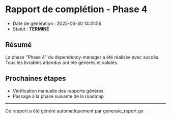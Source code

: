 # Rapport de complétion - Phase 4

- Date de génération : 2025-06-30 14:31:56
- Statut : **TERMINÉ**

## Résumé

La phase "Phase 4" du dependency-manager a été réalisée avec succès. Tous les livrables attendus ont été générés et validés.

## Prochaines étapes

- Vérification manuelle des rapports générés
- Passage à la phase suivante de la roadmap

---
Ce rapport a été généré automatiquement par generate_report.go
